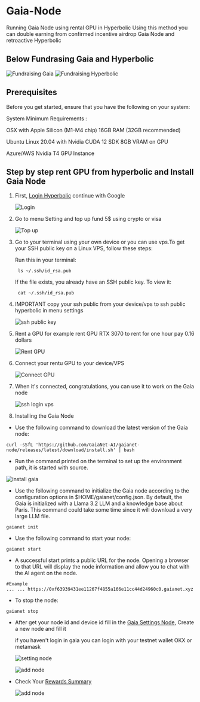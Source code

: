 # Gaia-Node
Running Gaia Node using rental GPU in Hyperbolic
Using this method you can double earning from confirmed incentive airdrop Gaia Node and retroactive Hyperbolic
## Below Fundrasing Gaia and Hyperbolic

![Fundraising Gaia](https://raw.githubusercontent.com/nicomunasatya/Gaia-Node/main/img/fundraising%20gaia.jfif)
![Fundraising Hyperbolic](https://raw.githubusercontent.com/nicomunasatya/Gaia-Node/main/img/hyperbolic%20fundraising.png)

## Prerequisites
Before you get started, ensure that you have the following on your system:

System	Minimum Requirements :

OSX with Apple Silicon (M1-M4 chip)	16GB RAM (32GB recommended)

Ubuntu Linux 20.04 with Nvidia CUDA 12 SDK	8GB VRAM on GPU

Azure/AWS	Nvidia T4 GPU Instance

## Step by step rent GPU from hyperbolic and Install Gaia Node

1. First, [Login Hyperbolic](https://app.hyperbolic.xyz/) continue with Google

   ![Login](https://raw.githubusercontent.com/nicomunasatya/Gaia-Node/main/img/login.png)
2. Go to menu Setting and top up fund 5$ using crypto or visa

   ![Top up](https://raw.githubusercontent.com/nicomunasatya/Gaia-Node/main/img/top%20up.png)
3. Go to your terminal using your own device or you can use vps.To get your SSH public key on a Linux VPS, follow these steps:

   Run this in your terminal:
   ```
    ls ~/.ssh/id_rsa.pub
   ```
   If the file exists, you already have an SSH public key. To view it:
   ```
    cat ~/.ssh/id_rsa.pub
   ```

4. IMPORTANT copy your ssh public from your device/vps to ssh public hyperbolic in menu settings

   ![ssh public key](https://raw.githubusercontent.com/nicomunasatya/Gaia-Node/main/img/ssh%20public%20key.png)
5. Rent a GPU for example rent GPU RTX 3070 to rent for one hour pay 0.16 dollars

   ![Rent GPU](https://raw.githubusercontent.com/nicomunasatya/Gaia-Node/main/img/rent%20gpu.png)
6. Connect your rentu GPU to your device/VPS

   ![Connect GPU](https://raw.githubusercontent.com/nicomunasatya/Gaia-Node/main/img/connect.png)
7. When it's connected, congratulations, you can use it to work on the Gaia node

   ![ssh login vps](https://raw.githubusercontent.com/nicomunasatya/Gaia-Node/main/img/ssh%20login%20vps.PNG)
8. Installing the Gaia Node
  - Use the following command to download the latest version of the Gaia node:
  ```
  curl -sSfL 'https://github.com/GaiaNet-AI/gaianet-node/releases/latest/download/install.sh' | bash
  ```
  - Run the command printed on the terminal to set up the environment path, it is started with source.

   ![install gaia](https://raw.githubusercontent.com/nicomunasatya/Gaia-Node/main/img/install%20gaia.png)
  - Use the following command to initialize the Gaia node according to the configuration options in $HOME/gaianet/config.json. By default, the Gaia is initialized with a Llama 3.2 LLM and a knowledge base about Paris. This command could take some time since it will download a very large LLM file.
  ```
  gaianet init
  ```
  - Use the following command to start your node:
  ```
  gaianet start
  ```
  - A successful start prints a public URL for the node. Opening a browser to that URL will display the node information and allow you to chat with the AI agent on the node.
  ```
  #Example
  ... ... https://0xf63939431ee11267f4855a166e11cc44d24960c0.gaianet.xyz
  ```
  - To stop the node:
  ```
  gaianet stop
  ```
   - After get your node id and device id fill in the [Gaia Settings Node](https://www.gaianet.ai/setting/nodes), Create a new node and fill it
    
     if you haven't login in gaia you can login with your testnet wallet OKX or metamask

     ![setting node](https://raw.githubusercontent.com/nicomunasatya/Gaia-Node/main/img/setting%20node.png)

     ![add node](https://raw.githubusercontent.com/nicomunasatya/Gaia-Node/main/img/add%20node.png)

   - Check Your [Rewards Summary](https://www.gaianet.ai/reward-summary)
     
     ![add node](https://raw.githubusercontent.com/nicomunasatya/Gaia-Node/main/img/check%20gaia%20exp.png)
     
   
